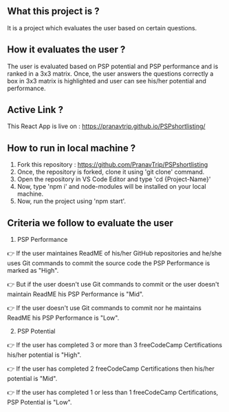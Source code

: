 ## What this project is ?

It is a project which evaluates the user based on certain questions.

## How it evaluates the user ?

The user is evaluated based on PSP potential and PSP performance and is ranked in a 3x3 matrix. Once, the user answers the questions correctly a box in 3x3 matrix is highlighted and user can see his/her potential and performance.

## Active Link ?

This React App is live on : https://pranavtrip.github.io/PSPshortlisting/

## How to run in local machine ?

1. Fork this repository : https://github.com/PranavTrip/PSPshortlisting
2. Once, the repository is forked, clone it using 'git clone' command.
3. Open the repository in VS Code Editor and type 'cd {Project-Name}'
4. Now, type 'npm i' and node-modules will be installed on your local machine.
5. Now, run the project using 'npm start'.

## Criteria we follow to evaluate the user

1. PSP Performance

👉 If the user maintaines ReadME of his/her GitHub repositories and he/she uses Git commands to commit the source code the PSP Performance is marked as "High".

👉 But if the user doesn't use Git commands to commit or the user doesn't maintain ReadME his PSP Performance is "Mid".

👉 If the user doesn't use Git commands to commit nor he maintains ReadME his PSP Performance is "Low".

2. PSP Potential

👉 If the user has completed 3 or more than 3 freeCodeCamp Certifications his/her potential is "High".

👉 If the user has completed 2 freeCodeCamp Certifications then his/her potential is "Mid".

👉 If the user has completed 1 or less than 1 freeCodeCamp Certifications, PSP Potential is "Low".


